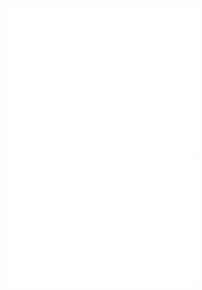 <picture>
  <img src="/github-metrics.svg" alt="Metrics">
  <img src="/metrics.plugin.isocalendar.fullyear.svg" alt="Metrics">
</picture>
